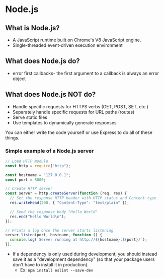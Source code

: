 # Node.js
## What is Node.js?

* A JavaScript runtime built on Chrome's V8 JavaScript engine.
* Single-threaded event-driven execution environment
## What does Node.js do?

* error first callbacks- the first argument to a callback is always an error object

## What does Node.js NOT do?

* Handle specific requests for HTTPS verbs (GET, POST, SET, etc.)
* Separately handle specific requests for URL paths (routes)
* Serve static files
* Use templates to  dynamically generate responses

You can either write the code yourself or use Express to do all of these things.

### Simple example of a Node.js server

```javascript
// Load HTTP module
const http = require("http");

const hostname = "127.0.0.1";
const port = 8000;

// Create HTTP server
const server = http.createServer(function (req, res) {
  // Set the response HTTP header with HTTP status and Content type
  res.writeHead(200, { "Content-Type": "text/plain" });

  // Send the response body "Hello World"
  res.end("Hello World\n");
});

// Prints a log once the server starts listening
server.listen(port, hostname, function () {
  console.log(`Server running at http://${hostname}:${port}/`);
});
```

* If a dependency is only used during development, you should instead save it as a "development dependency" (so that your package users don't have to install it in production).
  * Ex: ```npm install eslint --save-dev```


  